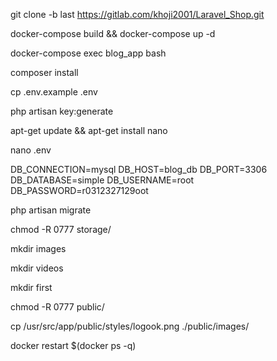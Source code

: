 git clone -b last https://gitlab.com/khoji2001/Laravel_Shop.git

docker-compose build && docker-compose up -d

docker-compose exec blog_app bash

composer install 

cp .env.example .env

php artisan key:generate

apt-get update && apt-get install nano

nano .env

DB_CONNECTION=mysql
DB_HOST=blog_db
DB_PORT=3306
DB_DATABASE=simple
DB_USERNAME=root
DB_PASSWORD=r0312327129oot

php artisan migrate

chmod -R 0777 storage/

mkdir images

mkdir videos

mkdir first

chmod -R 0777 public/

cp /usr/src/app/public/styles/logook.png  ./public/images/

docker restart $(docker ps -q)
